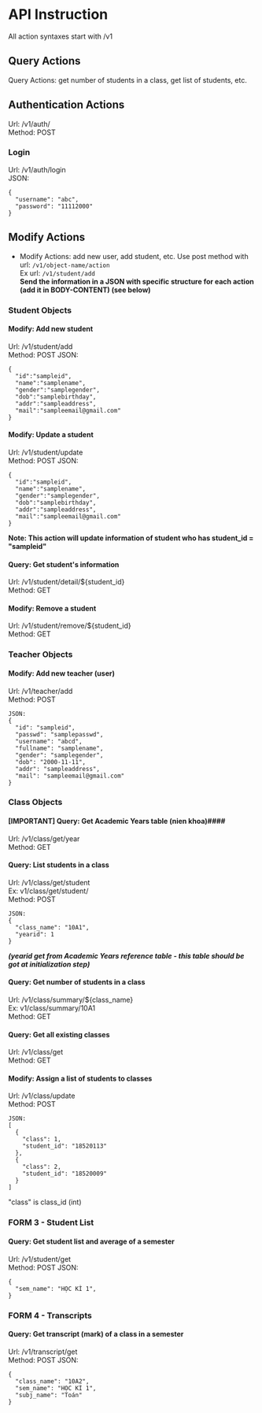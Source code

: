 # API Instruction #
All action syntaxes start with /v1 

## Query Actions ##
Query Actions: get number of students in a class, get list of students, etc.
## Authentication Actions ##
Url: /v1/auth/</br>
Method: POST
### Login ###
Url: /v1/auth/login</br>
JSON:</br>
```
{ 
  "username": "abc",
  "password": "11112000"
}
```

## Modify Actions ##
- Modify Actions: add new user, add student, etc. 
Use post method with url: `/v1/object-name/action`</br>
Ex url: `/v1/student/add`</br>
**Send the information in a JSON with specific structure for each action (add it in BODY-CONTENT) (see below)**

### Student Objects ###
#### Modify: Add new student ####
Url: /v1/student/add</br>
Method: POST
JSON: </br>
```
{ 
  "id":"sampleid", 
  "name":"samplename", 
  "gender":"samplegender", 
  "dob":"samplebirthday", 
  "addr":"sampleaddress", 
  "mail":"sampleemail@gmail.com"
}
```

#### Modify: Update a student ####
Url: /v1/student/update</br>
Method: POST
JSON: </br>
```
{ 
  "id":"sampleid", 
  "name":"samplename", 
  "gender":"samplegender", 
  "dob":"samplebirthday", 
  "addr":"sampleaddress", 
  "mail":"sampleemail@gmail.com"
}
```
**Note: This action will update information of student who has student_id = "sampleid"**
#### Query: Get student's information ####
Url: /v1/student/detail/${student_id}</br>
Method: GET
#### Modify: Remove a student ####
Url: /v1/student/remove/${student_id}</br>
Method: GET
### Teacher Objects ###
#### Modify: Add new teacher (user) ####
Url: /v1/teacher/add </br>
Method: POST
```
JSON: 
{ 
  "id": "sampleid", 
  "passwd": "samplepasswd", 
  "username": "abcd", 
  "fullname": "samplename", 
  "gender": "samplegender", 
  "dob": "2000-11-11", 
  "addr": "sampleaddress", 
  "mail": "sampleemail@gmail.com" 
}
```
### Class Objects ###
#### [IMPORTANT] Query: Get Academic Years table (nien khoa)####
Url: /v1/class/get/year</br>
Method: GET
#### Query: List students in a class ####
Url: /v1/class/get/student</br>Ex: v1/class/get/student/</br>
Method: POST</br>
```
JSON: 
{
  "class_name": "10A1",
  "yearid": 1 
}
```
***(yearid get from Academic Years reference table - this table should be got at initialization step)***
#### Query: Get number of students in a class ####
Url: /v1/class/summary/${class_name}</br>Ex: v1/class/summary/10A1</br>
Method: GET
#### Query: Get all existing classes ####
Url: /v1/class/get</br>
Method: GET
#### Modify: Assign a list of students to classes ####
Url: /v1/class/update </br>
Method: POST
```
JSON: 
[
  {
    "class": 1,
    "student_id": "18520113"
  },
  {
    "class": 2,
    "student_id": "18520009"
  }
]
```
"class" is class_id (int)
### FORM 3 - Student List ###
#### Query: Get student list and average of a semester ####
Url: /v1/student/get</br>
Method: POST
JSON: </br>
```
{ 
  "sem_name": "HỌC KÌ 1",
}
```
### FORM 4 - Transcripts ###
#### Query: Get transcript (mark) of a class in a semester ####
Url: /v1/transcript/get</br>
Method: POST
JSON: </br>
```
{ 
  "class_name": "10A2",
  "sem_name": "HỌC KÌ 1",
  "subj_name": "Toán"
}
```

